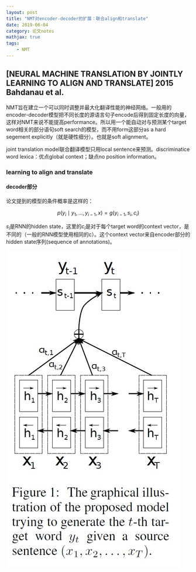 ```yaml
---
layout: post
title: "NMT对encoder-decoder的扩展：联合align和translate"
date: 2019-06-04
category: 论文notes
mathjax: true
tags: 
    - NMT
---
```


## [NEURAL MACHINE TRANSLATION BY JOINTLY LEARNING TO ALIGN AND TRANSLATE] 2015 Bahdanau et al. ##

NMT旨在建立一个可以同时调整并最大化翻译性能的神经网络。一般用的encoder-decoder模型把不同长度的源语言句子encode后得到固定长度的向量，这样对NMT来说不能提高performance。所以用一个能自动对与预测某个target word相关的部分语句soft search的模型，而不用form这部分as a hard segement explicitly（就是硬性细分）。也就是soft alignment。

joint translation model联合翻译模型只用local sentence来预测。discriminatice word lexica：优点global context；缺点no position information。

### learning to align and translate ###

#### decoder部分 ####

论文提到的模型的条件概率是这样的：

$$ p(y_i \mid y_1,...,y_{i-1},x) = g(y_{i-1},s_i,c_i) $$

$s_i$是RNN的hidden state，这里的$c_i$是对于每个target word的context vector，是不同的（一般的RNN模型使用相同的c）。这个context vector来自encoder部分的hidden state序列(sequence of annotations)。

![proposed model](/assets/images/postsimage/0604/birnn_model.jpg)